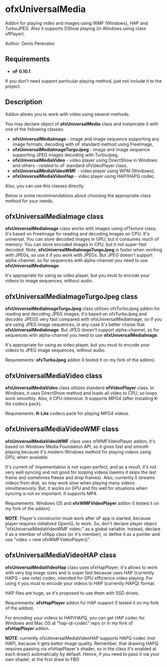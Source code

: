 # ofxUniversalMedia

Addon for playing video and images using WMF (Windows), HAP and TurboJPEG.
Also it supports DShow playing (in Windows using class ofPlayer).

Author: Denis Perevalov

## Requirements

* **oF 0.10.1**

If you don't need support particular playing method, just not include it to the project.

## Description

Addon allows you to work with video using several methods.

You may declare object of **ofxUniversalMedia** class and instanciate it with one of the following classes:
* **ofxUniversalMediaImage** - image and image sequence supporting any image formats, decoding with oF standard method using FreeImage,
* **ofxUniversalMediaImageTurgoJpeg** - image and image sequence supporting JPEG images decoding with TurboJpeg,
* **ofxUniversalMediaVideo** - video player using DirectShow in Windows and others - related to oF standard ofVideoPlayer class,
* **ofxUniversalMediaVideoWMF** - video player using WFM (Windows),
* **ofxUniversalMediaVideoHap** - video player using HAP/HAPQ codec.

Also, you can use this classes directly.


Below is some recommendations about choosing the appropriate class method for your needs.

## ofxUniversalMediaImage class

**ofxUniversalMediaImage** class works with images using ofTexture class; it's based on FreeImage for reading and decoding images on CPU.
It's universal. You can store decoded images in GPU, but it consumes much of memory.
You can store encoded images in CPU, but it not super-fast decoded.
Note, **ofxUniversalMediaImageTurgoJpeg** is faster when working with JPEGs, so use it if you work with JPEGs.
But JPEG doesn't support alpha-channel, so for sequences with alpha-channel you need to use **ofxUniversalMediaImage**.

It's appropriate for using as video player, but you must to encode your videos to image sequences, without audio.


## ofxUniversalMediaImageTurgoJpeg class

**ofxUniversalMediaImageTurgoJpeg** class utilizes ofxTurboJpeg addon for reading and decoding JPEG images;
it's based on ofxTurboJpeg and decodes JPEGS very fast compared with ofxUniversalMediaImage,
so if you are using JPEG image sequences, in any case it's better choise that **ofxUniversalMediaImage**.
But JPEG doesn't support alpha-channel, so for sequences with alpha-channel you need to use **ofxUniversalMediaImage**.

It's appropriate for using as video player, but you must to encode your videos to JPEG image sequences, without audio.

Requirements: **ofxTurboJpeg** addon (I tested it on my fork of the addon).

## ofxUniversalMediaVideo class

**ofxUniversalMediaVideo** class utilizes standard **ofVideoPlayer** class.
In Windows, it uses DirectShow method and loads all video to CPU, so loops work smoothly.
Also, it CPU-intensive. It supports MPG4 (after installing K-lite codecs pack).

Requirements: **K-Lite** codecs pack for playing MPG4 videos.

## ofxUniversalMediaVideoWMF class

**ofxUniversalMediaVideoWMF** class uses ofWMFVideoPlayer addon; it's based on Windows Media Foundation API,
so it gives fast and smooth playing because it's modern Windows method for playing videos using GPU, when available. 

It's current oF impementation is not super perfect, and as a result, it's not very well syncing and not good for looping videos
(seems it skips the last frame and sometimes freeze and drop frames). 
Also, currently it streams videos from disk, so may work slow when playing many videos simultaneously.
But, it works on GPU and fits well for situations when syncing is not so important.
It supports MP4.

Requirements: Windows OS and **ofxWMFVideoPlayer** addon (I tested it on my fork of the addon).

**NOTE**: Player's constructor must work after oF app is started, because player requires initialized OpenGL to work.
So, don't declare player object "ofxUniversalMediaVideoWMF video;" as a global variable.
	Instead, declare it as a member of ofApp class (or it's member), 
	or define it as a pointer and use "video = new ofxWMFVideoPlayer()".

## ofxUniversalMediaVideoHAP class

**ofxUniversalMediaVideoHap** class uses ofxHapPlayer; it's allows to work with very big image sizes 
and is super fast because uses HAP (currently HAPQ - see note) codec, 
intended for GPU efficience video playing.
For using it you must to encode your videos to HAP (currently HAPQ) format.

HAP files are huge, so it's proposed to use them with SSD drives.

Requirements: **ofxHapPlayer** addon for HAP support (I tested it on my fork of the addon).

For encoding your videos to HAP/HAPQ, you can get HAP codec for Windows and Mac OS at "hap-qt-codec" repo or in my fork of **ofxHapPlayer** addon.

**NOTE**: currently ofxUniversalMediaVideoHAP supports HAPQ codec (not HAP), because it gets better image quality.
Remember, that drawing HAPQ requires passing via ofxHapPlayer's shader, so
in the class it's enabled at each draw() automatically by default.
Hence, if you need to pass it via your own shader, at the first draw to FBO

